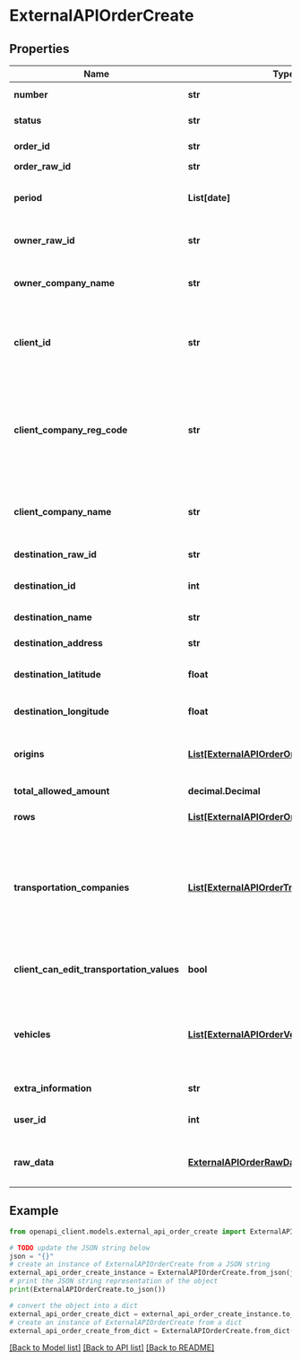# ExternalAPIOrderCreate


## Properties

Name | Type | Description | Notes
------------ | ------------- | ------------- | -------------
**number** | **str** | Order number. | [readonly] 
**status** | **str** | The status of the order. | [readonly] 
**order_id** | **str** | Order id (in your system). | 
**order_raw_id** | **str** | Order raw id. | [readonly] 
**period** | **List[date]** | The date range when the order is active. | 
**owner_raw_id** | **str** | Raw id of the owner company. | [readonly] 
**owner_company_name** | **str** | Name of the company who owns the order. | [readonly] 
**client_id** | **str** | The company id (in your system) for whom the order is created for. | [optional] 
**client_company_reg_code** | **str** | The company reg code for whom the order is created for. Used as raw id to match the company, if it exists. | [optional] 
**client_company_name** | **str** | Name of the company for whom the order is created for. | [optional] 
**destination_raw_id** | **str** | Destination raw id. | [optional] 
**destination_id** | **int** | Destination id (in your system). | [optional] 
**destination_name** | **str** | Destination name. | [optional] 
**destination_address** | **str** | Destination address. | [optional] 
**destination_latitude** | **float** | Destination location - latitude. | [optional] 
**destination_longitude** | **float** | Destination location - longitude. | [optional] 
**origins** | [**List[ExternalAPIOrderOrigin]**](ExternalAPIOrderOrigin.md) | The origins for which the order is created for. | [optional] 
**total_allowed_amount** | **decimal.Decimal** | Total allowed amount. | [optional] 
**rows** | [**List[ExternalAPIOrderOriginsAssortments]**](ExternalAPIOrderOriginsAssortments.md) | Origin&#39;s assortments. | [optional] 
**transportation_companies** | [**List[ExternalAPIOrderTransportCompanies]**](ExternalAPIOrderTransportCompanies.md) | The transportation companies the client is using for transporting assortments from origins to destination. | [optional] 
**client_can_edit_transportation_values** | **bool** | Client can edit transportation values. | [optional] 
**vehicles** | [**List[ExternalAPIOrderVehicles]**](ExternalAPIOrderVehicles.md) | The vehicles that the transportation companies are allowed to use for this order. | [optional] 
**extra_information** | **str** | Extra information. | [optional] 
**user_id** | **int** | User who created this order. | 
**raw_data** | [**ExternalAPIOrderRawData**](ExternalAPIOrderRawData.md) | The IDs of the Waybiller internal objects | [readonly] 

## Example

```python
from openapi_client.models.external_api_order_create import ExternalAPIOrderCreate

# TODO update the JSON string below
json = "{}"
# create an instance of ExternalAPIOrderCreate from a JSON string
external_api_order_create_instance = ExternalAPIOrderCreate.from_json(json)
# print the JSON string representation of the object
print(ExternalAPIOrderCreate.to_json())

# convert the object into a dict
external_api_order_create_dict = external_api_order_create_instance.to_dict()
# create an instance of ExternalAPIOrderCreate from a dict
external_api_order_create_from_dict = ExternalAPIOrderCreate.from_dict(external_api_order_create_dict)
```
[[Back to Model list]](../README.md#documentation-for-models) [[Back to API list]](../README.md#documentation-for-api-endpoints) [[Back to README]](../README.md)


